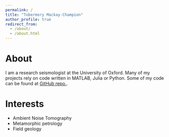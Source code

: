 ```yaml
---
permalink: /
title: "Tobermory Mackay-Champion"
author_profile: true
redirect_from: 
  - /about/
  - /about.html
---
```


About
======
I am a research seismologist at the University of Oxford. Many of my projects rely on code written in MATLAB, Julia or Python. Some of my code can be found at [GitHub repo.]([https://pages.github.com](https://github.com/TMackay-Champion)).

Interests
======
- Ambient Noise Tomography
- Metamorphic petrology
- Field geology
